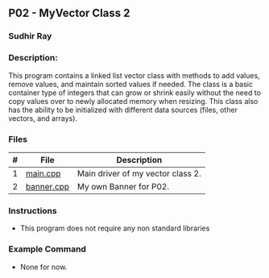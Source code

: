 ## P02 - MyVector Class 2
### Sudhir Ray
### Description:

This program contains a linked list vector class with methods to add values, remove values, and maintain sorted values if needed. The class is a basic container type of integers that can grow or shrink easily without the need to copy values over to newly allocated memory when resizing. This class also has the ability to be initialized with different data sources (files, other vectors, and arrays).
### Files

|   #   | File     | Description                      |
| :---: | -------- | -------------------------------- |
|   1   | [main.cpp](https://github.com/Sudhir0228/2143-Object-Oriented-Programming-Ray/blob/main/Assignments/P02/main.cpp) | Main driver of my vector class 2. |
|   2   | [banner.cpp](https://github.com/Sudhir0228/2143-Object-Oriented-Programming-Ray/blob/main/Assignments/P02/Banner.cpp) | My own Banner for P02. |



### Instructions

- This program does not require any non standard libraries

### Example Command

- None for now.



